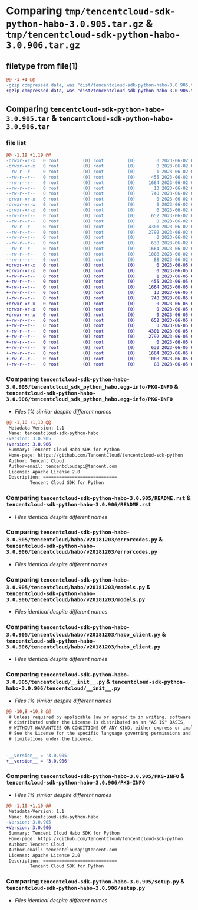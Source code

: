 # Comparing `tmp/tencentcloud-sdk-python-habo-3.0.905.tar.gz` & `tmp/tencentcloud-sdk-python-habo-3.0.906.tar.gz`

## filetype from file(1)

```diff
@@ -1 +1 @@
-gzip compressed data, was "dist/tencentcloud-sdk-python-habo-3.0.905.tar", last modified: Fri Jun  2 00:29:54 2023, max compression
+gzip compressed data, was "dist/tencentcloud-sdk-python-habo-3.0.906.tar", last modified: Mon Jun  5 00:35:36 2023, max compression
```

## Comparing `tencentcloud-sdk-python-habo-3.0.905.tar` & `tencentcloud-sdk-python-habo-3.0.906.tar`

### file list

```diff
@@ -1,19 +1,19 @@
-drwxr-xr-x   0 root         (0) root         (0)        0 2023-06-02 00:29:54.000000 tencentcloud-sdk-python-habo-3.0.905/
-drwxr-xr-x   0 root         (0) root         (0)        0 2023-06-02 00:29:54.000000 tencentcloud-sdk-python-habo-3.0.905/tencentcloud_sdk_python_habo.egg-info/
--rw-r--r--   0 root         (0) root         (0)        1 2023-06-02 00:29:54.000000 tencentcloud-sdk-python-habo-3.0.905/tencentcloud_sdk_python_habo.egg-info/dependency_links.txt
--rw-r--r--   0 root         (0) root         (0)      455 2023-06-02 00:29:54.000000 tencentcloud-sdk-python-habo-3.0.905/tencentcloud_sdk_python_habo.egg-info/SOURCES.txt
--rw-r--r--   0 root         (0) root         (0)     1664 2023-06-02 00:29:54.000000 tencentcloud-sdk-python-habo-3.0.905/tencentcloud_sdk_python_habo.egg-info/PKG-INFO
--rw-r--r--   0 root         (0) root         (0)       13 2023-06-02 00:29:54.000000 tencentcloud-sdk-python-habo-3.0.905/tencentcloud_sdk_python_habo.egg-info/top_level.txt
--rw-r--r--   0 root         (0) root         (0)      740 2023-06-02 00:29:54.000000 tencentcloud-sdk-python-habo-3.0.905/README.rst
-drwxr-xr-x   0 root         (0) root         (0)        0 2023-06-02 00:29:54.000000 tencentcloud-sdk-python-habo-3.0.905/tencentcloud/
-drwxr-xr-x   0 root         (0) root         (0)        0 2023-06-02 00:29:54.000000 tencentcloud-sdk-python-habo-3.0.905/tencentcloud/habo/
-drwxr-xr-x   0 root         (0) root         (0)        0 2023-06-02 00:29:54.000000 tencentcloud-sdk-python-habo-3.0.905/tencentcloud/habo/v20181203/
--rw-r--r--   0 root         (0) root         (0)      652 2023-06-02 00:29:54.000000 tencentcloud-sdk-python-habo-3.0.905/tencentcloud/habo/v20181203/errorcodes.py
--rw-r--r--   0 root         (0) root         (0)        0 2023-06-02 00:29:54.000000 tencentcloud-sdk-python-habo-3.0.905/tencentcloud/habo/v20181203/__init__.py
--rw-r--r--   0 root         (0) root         (0)     4301 2023-06-02 00:29:54.000000 tencentcloud-sdk-python-habo-3.0.905/tencentcloud/habo/v20181203/models.py
--rw-r--r--   0 root         (0) root         (0)     2792 2023-06-02 00:29:54.000000 tencentcloud-sdk-python-habo-3.0.905/tencentcloud/habo/v20181203/habo_client.py
--rw-r--r--   0 root         (0) root         (0)        0 2023-06-02 00:29:54.000000 tencentcloud-sdk-python-habo-3.0.905/tencentcloud/habo/__init__.py
--rw-r--r--   0 root         (0) root         (0)      630 2023-06-02 00:29:54.000000 tencentcloud-sdk-python-habo-3.0.905/tencentcloud/__init__.py
--rw-r--r--   0 root         (0) root         (0)     1664 2023-06-02 00:29:54.000000 tencentcloud-sdk-python-habo-3.0.905/PKG-INFO
--rw-r--r--   0 root         (0) root         (0)     1008 2023-06-02 00:29:54.000000 tencentcloud-sdk-python-habo-3.0.905/setup.py
--rw-r--r--   0 root         (0) root         (0)       88 2023-06-02 00:29:54.000000 tencentcloud-sdk-python-habo-3.0.905/setup.cfg
+drwxr-xr-x   0 root         (0) root         (0)        0 2023-06-05 00:35:36.000000 tencentcloud-sdk-python-habo-3.0.906/
+drwxr-xr-x   0 root         (0) root         (0)        0 2023-06-05 00:35:36.000000 tencentcloud-sdk-python-habo-3.0.906/tencentcloud_sdk_python_habo.egg-info/
+-rw-r--r--   0 root         (0) root         (0)        1 2023-06-05 00:35:36.000000 tencentcloud-sdk-python-habo-3.0.906/tencentcloud_sdk_python_habo.egg-info/dependency_links.txt
+-rw-r--r--   0 root         (0) root         (0)      455 2023-06-05 00:35:36.000000 tencentcloud-sdk-python-habo-3.0.906/tencentcloud_sdk_python_habo.egg-info/SOURCES.txt
+-rw-r--r--   0 root         (0) root         (0)     1664 2023-06-05 00:35:36.000000 tencentcloud-sdk-python-habo-3.0.906/tencentcloud_sdk_python_habo.egg-info/PKG-INFO
+-rw-r--r--   0 root         (0) root         (0)       13 2023-06-05 00:35:36.000000 tencentcloud-sdk-python-habo-3.0.906/tencentcloud_sdk_python_habo.egg-info/top_level.txt
+-rw-r--r--   0 root         (0) root         (0)      740 2023-06-05 00:35:36.000000 tencentcloud-sdk-python-habo-3.0.906/README.rst
+drwxr-xr-x   0 root         (0) root         (0)        0 2023-06-05 00:35:36.000000 tencentcloud-sdk-python-habo-3.0.906/tencentcloud/
+drwxr-xr-x   0 root         (0) root         (0)        0 2023-06-05 00:35:36.000000 tencentcloud-sdk-python-habo-3.0.906/tencentcloud/habo/
+drwxr-xr-x   0 root         (0) root         (0)        0 2023-06-05 00:35:36.000000 tencentcloud-sdk-python-habo-3.0.906/tencentcloud/habo/v20181203/
+-rw-r--r--   0 root         (0) root         (0)      652 2023-06-05 00:35:36.000000 tencentcloud-sdk-python-habo-3.0.906/tencentcloud/habo/v20181203/errorcodes.py
+-rw-r--r--   0 root         (0) root         (0)        0 2023-06-05 00:35:36.000000 tencentcloud-sdk-python-habo-3.0.906/tencentcloud/habo/v20181203/__init__.py
+-rw-r--r--   0 root         (0) root         (0)     4301 2023-06-05 00:35:36.000000 tencentcloud-sdk-python-habo-3.0.906/tencentcloud/habo/v20181203/models.py
+-rw-r--r--   0 root         (0) root         (0)     2792 2023-06-05 00:35:36.000000 tencentcloud-sdk-python-habo-3.0.906/tencentcloud/habo/v20181203/habo_client.py
+-rw-r--r--   0 root         (0) root         (0)        0 2023-06-05 00:35:36.000000 tencentcloud-sdk-python-habo-3.0.906/tencentcloud/habo/__init__.py
+-rw-r--r--   0 root         (0) root         (0)      630 2023-06-05 00:35:36.000000 tencentcloud-sdk-python-habo-3.0.906/tencentcloud/__init__.py
+-rw-r--r--   0 root         (0) root         (0)     1664 2023-06-05 00:35:36.000000 tencentcloud-sdk-python-habo-3.0.906/PKG-INFO
+-rw-r--r--   0 root         (0) root         (0)     1008 2023-06-05 00:35:36.000000 tencentcloud-sdk-python-habo-3.0.906/setup.py
+-rw-r--r--   0 root         (0) root         (0)       88 2023-06-05 00:35:36.000000 tencentcloud-sdk-python-habo-3.0.906/setup.cfg
```

### Comparing `tencentcloud-sdk-python-habo-3.0.905/tencentcloud_sdk_python_habo.egg-info/PKG-INFO` & `tencentcloud-sdk-python-habo-3.0.906/tencentcloud_sdk_python_habo.egg-info/PKG-INFO`

 * *Files 1% similar despite different names*

```diff
@@ -1,10 +1,10 @@
 Metadata-Version: 1.1
 Name: tencentcloud-sdk-python-habo
-Version: 3.0.905
+Version: 3.0.906
 Summary: Tencent Cloud Habo SDK for Python
 Home-page: https://github.com/TencentCloud/tencentcloud-sdk-python
 Author: Tencent Cloud
 Author-email: tencentcloudapi@tencent.com
 License: Apache License 2.0
 Description: ============================
         Tencent Cloud SDK for Python
```

### Comparing `tencentcloud-sdk-python-habo-3.0.905/README.rst` & `tencentcloud-sdk-python-habo-3.0.906/README.rst`

 * *Files identical despite different names*

### Comparing `tencentcloud-sdk-python-habo-3.0.905/tencentcloud/habo/v20181203/errorcodes.py` & `tencentcloud-sdk-python-habo-3.0.906/tencentcloud/habo/v20181203/errorcodes.py`

 * *Files identical despite different names*

### Comparing `tencentcloud-sdk-python-habo-3.0.905/tencentcloud/habo/v20181203/models.py` & `tencentcloud-sdk-python-habo-3.0.906/tencentcloud/habo/v20181203/models.py`

 * *Files identical despite different names*

### Comparing `tencentcloud-sdk-python-habo-3.0.905/tencentcloud/habo/v20181203/habo_client.py` & `tencentcloud-sdk-python-habo-3.0.906/tencentcloud/habo/v20181203/habo_client.py`

 * *Files identical despite different names*

### Comparing `tencentcloud-sdk-python-habo-3.0.905/tencentcloud/__init__.py` & `tencentcloud-sdk-python-habo-3.0.906/tencentcloud/__init__.py`

 * *Files 1% similar despite different names*

```diff
@@ -10,8 +10,8 @@
 # Unless required by applicable law or agreed to in writing, software
 # distributed under the License is distributed on an "AS IS" BASIS,
 # WITHOUT WARRANTIES OR CONDITIONS OF ANY KIND, either express or implied.
 # See the License for the specific language governing permissions and
 # limitations under the License.
 
 
-__version__ = '3.0.905'
+__version__ = '3.0.906'
```

### Comparing `tencentcloud-sdk-python-habo-3.0.905/PKG-INFO` & `tencentcloud-sdk-python-habo-3.0.906/PKG-INFO`

 * *Files 1% similar despite different names*

```diff
@@ -1,10 +1,10 @@
 Metadata-Version: 1.1
 Name: tencentcloud-sdk-python-habo
-Version: 3.0.905
+Version: 3.0.906
 Summary: Tencent Cloud Habo SDK for Python
 Home-page: https://github.com/TencentCloud/tencentcloud-sdk-python
 Author: Tencent Cloud
 Author-email: tencentcloudapi@tencent.com
 License: Apache License 2.0
 Description: ============================
         Tencent Cloud SDK for Python
```

### Comparing `tencentcloud-sdk-python-habo-3.0.905/setup.py` & `tencentcloud-sdk-python-habo-3.0.906/setup.py`

 * *Files identical despite different names*

